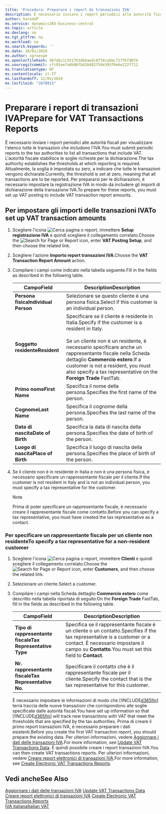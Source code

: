 ```yaml
---
title: 'Procedura: Preparare i report di transazioni IVA'
description: È necessario inviare i report periodici alle autorità fiscali per visualizzare l'elenco tutte le transazioni che includono l'IVA.
author: SorenGP
ms.service: dynamics365-business-central
ms.topic: article
ms.devlang: na
ms.tgt_pltfrm: na
ms.workload: na
ms.search.keywords: ''
ms.date: 10/01/2019
ms.author: sgroespe
ms.openlocfilehash: 467abc1c551763db6aedc8f34cabbc717fbfd074
ms.sourcegitcommit: cfc92eefa8b06fb426482f54e393f0e6e222f712
ms.translationtype: HT
ms.contentlocale: it-IT
ms.lasthandoff: 12/03/2019
ms.locfileid: "2878915"
---
```

# <a name="prepare-for-vat-transactions-reports"></a><span data-ttu-id="d34de-103">Preparare i report di transazioni IVA</span><span class="sxs-lookup"><span data-stu-id="d34de-103">Prepare for VAT Transactions Reports</span></span>
<span data-ttu-id="d34de-104">È necessario inviare i report periodici alle autorità fiscali per visualizzare l'elenco tutte le transazioni che includono l'IVA.</span><span class="sxs-lookup"><span data-stu-id="d34de-104">You must submit periodic reports to the tax authorities to list all transactions that include VAT.</span></span> <span data-ttu-id="d34de-105">L'autorità fiscale stabilisce le soglie richieste per la dichiarazione.</span><span class="sxs-lookup"><span data-stu-id="d34de-105">The tax authority establishes the thresholds at which reporting is required.</span></span> <span data-ttu-id="d34de-106">Attualmente, la soglia è impostata su zero, a indicare che tutte le transazioni vengono dichiarate.</span><span class="sxs-lookup"><span data-stu-id="d34de-106">Currently, the threshold is set at zero, meaning that all transactions are to be reported.</span></span> <span data-ttu-id="d34de-107">Per prepararsi per le dichiarazioni, è necessario impostare la registrazione IVA in modo da includere gli importi di dichiarazione della transazione IVA.</span><span class="sxs-lookup"><span data-stu-id="d34de-107">To prepare for these reports, you must set up VAT posting to include VAT transaction report amounts.</span></span>  

## <a name="to-set-up-vat-transaction-amounts"></a><span data-ttu-id="d34de-108">Per impostare gli importi delle transazioni IVA</span><span class="sxs-lookup"><span data-stu-id="d34de-108">To set up VAT transaction amounts</span></span>  

1.  <span data-ttu-id="d34de-109">Scegliere l'icona ![Cerca pagina o report](../../media/ui-search/search_small.png "Icona Cerca pagina o report"), immettere **Setup registrazione IVA** e quindi scegliere il collegamento correlato.</span><span class="sxs-lookup"><span data-stu-id="d34de-109">Choose the ![Search for Page or Report](../../media/ui-search/search_small.png "Search for Page or Report icon") icon, enter **VAT Posting Setup**, and then choose the related link.</span></span>  
2.  <span data-ttu-id="d34de-110">Scegliere l'azione **Importo report transazioni IVA**.</span><span class="sxs-lookup"><span data-stu-id="d34de-110">Choose the **VAT Transaction Report Amount** action.</span></span>  
3.  <span data-ttu-id="d34de-111">Compilare i campi come indicato nella tabella seguente.</span><span class="sxs-lookup"><span data-stu-id="d34de-111">Fill in the fields as described in the following table.</span></span>  

    |<span data-ttu-id="d34de-112">Campo</span><span class="sxs-lookup"><span data-stu-id="d34de-112">Field</span></span>|<span data-ttu-id="d34de-113">Description</span><span class="sxs-lookup"><span data-stu-id="d34de-113">Description</span></span>|  
    |------------------------------------|---------------------------------------|  
    |<span data-ttu-id="d34de-114">**Persona fisica**</span><span class="sxs-lookup"><span data-stu-id="d34de-114">**Individual Person**</span></span>|<span data-ttu-id="d34de-115">Selezionare se questo cliente è una persona fisica.</span><span class="sxs-lookup"><span data-stu-id="d34de-115">Select if this customer is an individual person.</span></span>|  
    |<span data-ttu-id="d34de-116">**Soggetto residente**</span><span class="sxs-lookup"><span data-stu-id="d34de-116">**Resident**</span></span>|<span data-ttu-id="d34de-117">Specificare se il cliente è residente in Italia.</span><span class="sxs-lookup"><span data-stu-id="d34de-117">Specify if the customer is a resident in Italy.</span></span><br /><br /> <span data-ttu-id="d34de-118">Se un cliente non è un residente, è necessario specificare anche un rappresentante fiscale nella Scheda dettaglio **Commercio estero**.</span><span class="sxs-lookup"><span data-stu-id="d34de-118">If a customer is not a resident, you must also specify a tax representative on the **Foreign Trade** FastTab.</span></span>|  
    |<span data-ttu-id="d34de-119">**Primo nome**</span><span class="sxs-lookup"><span data-stu-id="d34de-119">**First Name**</span></span>|<span data-ttu-id="d34de-120">Specifica il nome della persona.</span><span class="sxs-lookup"><span data-stu-id="d34de-120">Specifies the first name of the person.</span></span>|  
    |<span data-ttu-id="d34de-121">**Cognome**</span><span class="sxs-lookup"><span data-stu-id="d34de-121">**Last Name**</span></span>|<span data-ttu-id="d34de-122">Specifica il cognome della persona.</span><span class="sxs-lookup"><span data-stu-id="d34de-122">Specifies the last name of the person.</span></span>|  
    |<span data-ttu-id="d34de-123">**Data di nascita**</span><span class="sxs-lookup"><span data-stu-id="d34de-123">**Date of Birth**</span></span>|<span data-ttu-id="d34de-124">Specifica la data di nascita della persona.</span><span class="sxs-lookup"><span data-stu-id="d34de-124">Specifies the date of birth of the person.</span></span>|  
    |<span data-ttu-id="d34de-125">**Luogo di nascita**</span><span class="sxs-lookup"><span data-stu-id="d34de-125">**Place of Birth**</span></span>|<span data-ttu-id="d34de-126">Specifica il luogo di nascita della persona.</span><span class="sxs-lookup"><span data-stu-id="d34de-126">Specifies the place of birth of the person.</span></span>|  

3.  <span data-ttu-id="d34de-127">Se il cliente non è in residente in Italia e non è una persona fisica, è necessario specificare un rappresentante fiscale per il cliente.</span><span class="sxs-lookup"><span data-stu-id="d34de-127">If the customer is not resident in Italy and is not an individual person, you must specify a tax representative for the customer.</span></span>  

    > [!NOTE]  
    >  <span data-ttu-id="d34de-128">Prima di poter specificare un rappresentante fiscale, è necessario creare il rappresentante fiscale come contatto.</span><span class="sxs-lookup"><span data-stu-id="d34de-128">Before you can specify a tax representative, you must have created the tax representative as a contact.</span></span>  

### <a name="to-specify-a-tax-representative-for-a-non-resident-customer"></a><span data-ttu-id="d34de-129">Per specificare un rappresentante fiscale per un cliente non residente</span><span class="sxs-lookup"><span data-stu-id="d34de-129">To specify a tax representative for a non-resident customer</span></span>  

1.  <span data-ttu-id="d34de-130">Scegliere l'icona ![Cerca pagina o report](../../media/ui-search/search_small.png "Icona Cerca pagina o report"), immettere **Clienti** e quindi scegliere il collegamento correlato.</span><span class="sxs-lookup"><span data-stu-id="d34de-130">Choose the ![Search for Page or Report](../../media/ui-search/search_small.png "Search for Page or Report icon") icon, enter **Customers**, and then choose the related link.</span></span>  
2. <span data-ttu-id="d34de-131">Selezionare un cliente.</span><span class="sxs-lookup"><span data-stu-id="d34de-131">Select a customer.</span></span>
2.  <span data-ttu-id="d34de-132">Compilare i campi nella Scheda dettaglio **Commercio estero** come descritto nella tabella riportata di seguito.</span><span class="sxs-lookup"><span data-stu-id="d34de-132">On the **Foreign Trade** FastTab, fill in the fields as described in the following table.</span></span>  

    |<span data-ttu-id="d34de-133">Campo</span><span class="sxs-lookup"><span data-stu-id="d34de-133">Field</span></span>|<span data-ttu-id="d34de-134">Description</span><span class="sxs-lookup"><span data-stu-id="d34de-134">Description</span></span>|  
    |---------------------------------|---------------------------------------|  
    |<span data-ttu-id="d34de-135">**Tipo di rappresentante fiscale**</span><span class="sxs-lookup"><span data-stu-id="d34de-135">**Tax Representative Type**</span></span>|<span data-ttu-id="d34de-136">Specifica se il rappresentante fiscale è un cliente o un contatto.</span><span class="sxs-lookup"><span data-stu-id="d34de-136">Specifies if the tax representative is a customer or a contact.</span></span> <span data-ttu-id="d34de-137">È necessario impostare il campo su **Contatto**.</span><span class="sxs-lookup"><span data-stu-id="d34de-137">You must set this field to **Contact**.</span></span>|  
    |<span data-ttu-id="d34de-138">**Nr. rappresentante fiscale**</span><span class="sxs-lookup"><span data-stu-id="d34de-138">**Tax Representative No.**</span></span>|<span data-ttu-id="d34de-139">Specificare il contatto che è il rappresentante fiscale per il cliente.</span><span class="sxs-lookup"><span data-stu-id="d34de-139">Specify the contact that is the tax representative for this customer.</span></span>|  

    <span data-ttu-id="d34de-140">È necessario impostare le informazioni di modo che [!INCLUDE[d365fin](../../includes/d365fin_md.md)] terrà traccia delle nuove transazioni che corrispondono alle soglie specificate dalle autorità fiscali.</span><span class="sxs-lookup"><span data-stu-id="d34de-140">You have set up information so that [!INCLUDE[d365fin](../../includes/d365fin_md.md)] will track new transactions with VAT that meet the thresholds that are specified by the tax authorities.</span></span> <span data-ttu-id="d34de-141">Prima di creare il primo report transazioni IVA, è necessario preparare i dati esistenti.</span><span class="sxs-lookup"><span data-stu-id="d34de-141">Before you create the first VAT transaction report, you should prepare the existing data.</span></span> <span data-ttu-id="d34de-142">Per ulteriori informazioni, vedere [Aggiornare i dati delle transazioni IVA](how-to-update-vat-transactions-data.md).</span><span class="sxs-lookup"><span data-stu-id="d34de-142">For more information, see [Update VAT Transactions Data](how-to-update-vat-transactions-data.md).</span></span> <span data-ttu-id="d34de-143">È quindi possibile creare i report transazioni IVA.</span><span class="sxs-lookup"><span data-stu-id="d34de-143">You can then create VAT transactions reports.</span></span> <span data-ttu-id="d34de-144">Per ulteriori informazioni, vedere [Creare report elettronici di transazioni IVA](how-to-create-electronic-vat-transactions-reports.md).</span><span class="sxs-lookup"><span data-stu-id="d34de-144">For more information, see [Create Electronic VAT Transactions Reports](how-to-create-electronic-vat-transactions-reports.md).</span></span>

## <a name="see-also"></a><span data-ttu-id="d34de-145">Vedi anche</span><span class="sxs-lookup"><span data-stu-id="d34de-145">See Also</span></span>  
 <span data-ttu-id="d34de-146">[Aggiornare i dati delle transazioni IVA](how-to-update-vat-transactions-data.md) </span><span class="sxs-lookup"><span data-stu-id="d34de-146">[Update VAT Transactions Data](how-to-update-vat-transactions-data.md) </span></span>  
 <span data-ttu-id="d34de-147">[Creare report elettronici di transazioni IVA](how-to-create-electronic-vat-transactions-reports.md) </span><span class="sxs-lookup"><span data-stu-id="d34de-147">[Create Electronic VAT Transactions Reports](how-to-create-electronic-vat-transactions-reports.md) </span></span>  
 [<span data-ttu-id="d34de-148">IVA italiana</span><span class="sxs-lookup"><span data-stu-id="d34de-148">Italian VAT</span></span>](italian-vat.md)

